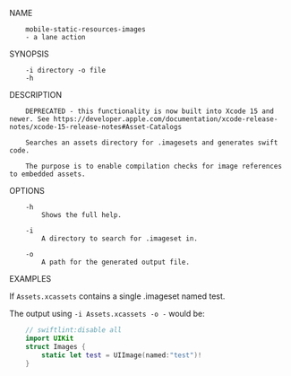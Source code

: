 NAME
```
    mobile-static-resources-images
    - a lane action
```

SYNOPSIS
```
    -i directory -o file
    -h
```

DESCRIPTION
```
    DEPRECATED - this functionality is now built into Xcode 15 and newer. See https://developer.apple.com/documentation/xcode-release-notes/xcode-15-release-notes#Asset-Catalogs

    Searches an assets directory for .imagesets and generates swift code.

    The purpose is to enable compilation checks for image references to embedded assets.
```

OPTIONS
```
    -h
        Shows the full help.

    -i
        A directory to search for .imageset in.

    -o
        A path for the generated output file.
```

EXAMPLES

If `Assets.xcassets` contains a single .imageset named test.

The output using `-i Assets.xcassets -o -` would be:

```swift
    // swiftlint:disable all
    import UIKit
    struct Images {
        static let test = UIImage(named:"test")!
    }
```
